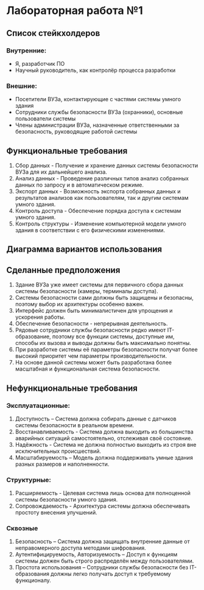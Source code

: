 # Лабораторная работа №1
## Список стейкхолдеров
### Внутренние:
- Я, разработчик ПО
- Научный руководитель, как контролёр процесса разработки
### Внешние:
- Посетители ВУЗа, контактирующие с частями системы умного здания
- Сотрудники службы безопасности ВУЗа (охранники), основные пользователи системы
- Члены администрации ВУЗа, назначенные ответственными за безопасность, руководящие работой системы
## Функциональные требования
1. Сбор данных - Получение и хранение данных системы безопасности ВУЗа для их дальнейшего анализа.
2. Анализ данных - Проведение различных типов анализ собранных данных по запросу и в автоматическом режиме.
3. Экспорт данных - Возможность экспорта собранных данных и результатов анализов как пользователям, так и другим системам умного здания.
4. Контроль доступа - Обеспечение порядка доступа к системам умного здания.
5. Контроль структуры - Изменение компьютерной модели умного здания в соответствии с его физическими изменениями.
## Диаграмма вариантов использования

## Сделанные предположения
1. Здание ВУЗа уже имеет системы для первичного сбора данных системы безопасности (камеры, терминалы доступа).
2. Системы безопасности сами должны быть защищены и безопасны, поэтому выбор их архитектуры особенно важен.
3. Интерфейс должен быть минималистичен для упрощения и ускорения работы.
4. Обеспечение безопасности - непрерывная деятельность.
5. Рядовые сотрудники службы безопасности редко имеют IT-образование, поэтому все функции системы, доступные им, способы их вызова и выводы должны быть максимально понятны.
6. При разработке системы её параметры безопасности получат более высокий приоритет чем параметры производительности.
7. На основе данной системы может быть разработана более масштабная и функциональная система безопасности.
## Нефункциональные требования
### Эксплуатационные:
1. Доступность – Система должна собирать данные с датчиков системы безопасности в реальном времени.
2. Восстанавливаемость - Система должна выходить из большинства аварийных ситуаций самостоятельно, отслеживая своё состояние.
3. Надёжность - Система не должна полностью выходить из строя вне исключительных происшествий.
4. Масштабируемость – Модель должна поддерживать умные здания разных размеров и наполненности.
### Структурные:
1. Расширяемость - Целевая система лишь основа для полноценной системы безопасности умного здания.
2. Сопровождаемость - Архитектура системы должна обеспечивать простоту внесения улучшений.
### Сквозные
1. Безопасность – Система должна защищать внутренние данные от неправомерного доступа методами шифрования.
2. Аутентифицируемость, Авторизуемость – Доступ к функциям системы должен быть строго распределён между пользователями.
3. Простота использования – Сотрудники службы безопасности без IT-образования должны легко получать доступ к требуемому функционалу.